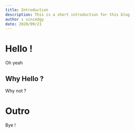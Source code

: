 ```yaml
---
title: Introduction
description: This is a short introduction for this blog
author : vincedgy
date: 2020/09/21
---
```


# Hello !

Oh yeah

## Why Hello ?

Why not ?

# Outro

Bye !